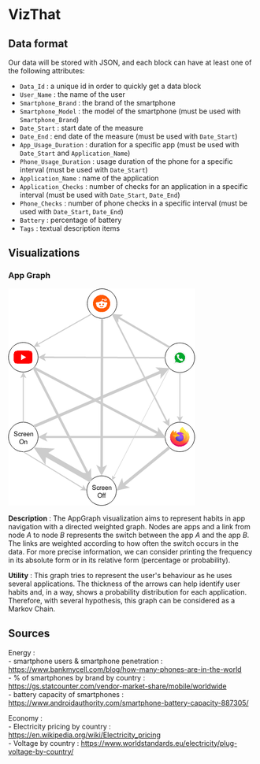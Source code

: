 # VizThat

## Data format
Our data will be stored with JSON, and each block can have at least one of the following attributes:

* `Data_Id` : a unique id in order to quickly get a data block
* `User_Name` : the name of the user
* `Smartphone_Brand` : the brand of the smartphone
* `Smartphone_Model` : the model of the smartphone (must be used with `Smartphone_Brand`)
* `Date_Start` : start date of the measure
* `Date_End` : end date of the measure (must be used with `Date_Start`)
* `App_Usage_Duration` : duration for a specific app (must be used with `Date_Start` and `Application_Name`)
* `Phone_Usage_Duration` : usage duration of the phone for a specific interval (must be used with `Date_Start`)
* `Application_Name` : name of the application
* `Application_Checks` : number of checks for an application in a specific interval (must be used with `Date_Start`, `Date_End`)
* `Phone_Checks` : number of phone checks in a specific interval (must be used with `Date_Start`, `Date_End`)
* `Battery` : percentage of battery
* `Tags` : textual description items

## Visualizations
### App Graph
![](previews/AppGraph.png)

**Description** : The AppGraph visualization aims to represent habits in app navigation with a directed weighted graph. Nodes are apps and a link from node $A$ to node $B$ represents the switch between the app $A$ and the app $B$. The links are weighted according to how often the switch occurs in the data. For more precise information, we can consider printing the frequency in its absolute form or in its relative form (percentage or probability). 

**Utility** : This graph tries to represent the user's behaviour as he uses several applications. The thickness of the arrows can help identify user habits and, in a way, shows a probability distribution for each application. Therefore, with several hypothesis, this graph can be considered as a Markov Chain.

## Sources
Energy :  
    - smartphone users & smartphone penetration : https://www.bankmycell.com/blog/how-many-phones-are-in-the-world  
    - % of smartphones by brand by country : https://gs.statcounter.com/vendor-market-share/mobile/worldwide  
    - battery capacity of smartphones : https://www.androidauthority.com/smartphone-battery-capacity-887305/  
    
Economy :  
    - Electricity pricing by country : https://en.wikipedia.org/wiki/Electricity_pricing  
    - Voltage by country : https://www.worldstandards.eu/electricity/plug-voltage-by-country/  
    

